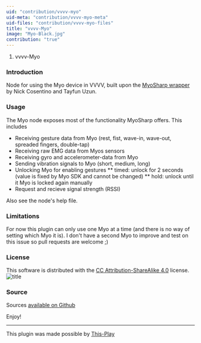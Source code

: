 ```yaml
---
uid: "contribution/vvvv-myo"
uid-meta: "contribution/vvvv-myo-meta"
uid-files: "contribution/vvvv-myo-files"
title: "vvvv-Myo"
image: "Myo-Black.jpg"
contribution: "true"
---
```


1.  vvvv-Myo
### Introduction
Node for using the Myo device in VVVV, built upon the [MyoSharp wrapper](https://github.com/tayfuzun/MyoSharp) by Nick Cosentino and Tayfun Uzun.

### Usage
The Myo node exposes most of the functionality MyoSharp offers. This includes
* Receiving gesture data from Myo (rest, fist, wave-in, wave-out, spreaded fingers, double-tap)
* Receiving raw EMG data from Myos sensors
* Receiving gyro and accelerometer-data from Myo
* Sending vibration signals to Myo (short, medium, long)
* Unlocking Myo for enabling gestures 
** timed: unlock for 2 seconds (value is fixed by Myo SDK and cannot be changed)
** hold: unlock until it Myo is locked again manually
* Request and recieve signal strength (RSSI)

Also see the node's help file.

### Limitations
For now this plugin can only use one Myo at a time (and there is no way of setting which Myo it is). I don't have a second Myo to improve and test on this issue so pull requests are welcome ;)


### License
This software is distributed with the [CC Attribution-ShareAlike 4.0](https://creativecommons.org/licenses/by-sa/4.0/) license.
![title](https://vvvv.org/sites/default/files/imagecache/large/images/https://licensebuttons.net/l/by-sa/3.0/88x31.png)

### Source
Sources [available on Github](https://github.com/mhusinsky/vvvv-Myo)


Enjoy!

---
This plugin was made possible by [This-Play](http://this-play.com/)
